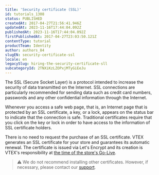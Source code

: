 ```yaml
---
title: 'Security certificate (SSL)'
id: tutorials_1308
status: PUBLISHED
createdAt: 2017-04-27T21:56:41.946Z
updatedAt: 2023-11-16T17:44:04.092Z
publishedAt: 2023-11-16T17:44:04.092Z
firstPublishedAt: 2017-04-27T23:03:50.121Z
contentType: tutorial
productTeam: Identity
author: authors_84
slugEN: security-certificate-ssl
locale: en
legacySlug: hiring-the-security-certificate-sll
subcategoryId: 2TNXiKzLZOPxjMTyGiEeJu
---
```


The SSL (Secure Socket Layer) is a protocol intended to increase the security of data transmitted on the Internet. SSL connections are particularly recommended for sending data such as credit card numbers, passwords and any other confidential information through the Internet.

Whenever you access a safe web page, that is, an Internet page that is protected by an SSL certificate, a key, or a lock, appears on the status bar to indicate that the connection is safe. Traditional certificates require that you click on the key or lock in order to have access to the information of SSL certificate holders.

There is no need to request the purchase of an SSL certificate. VTEX generates an SSL certificate for your store and guarantees its automatic renewal. The certificate is issued via Let's Encrypt and its creation is VTEX's responsibility at [the time of the store's Go-Live](https://help.vtex.com/en/tutorial/configuring-dns-pointing-to-vtex--tutorials_4280).

>⚠️ We do not recommend installing other certificates. However, if necessary, please contact our [support](https://help.vtex.com/pt/support).
